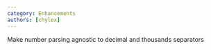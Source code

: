 ```yaml
---
category: Enhancements
authors: [chylex]
---
```


Make number parsing agnostic to decimal and thousands separators
